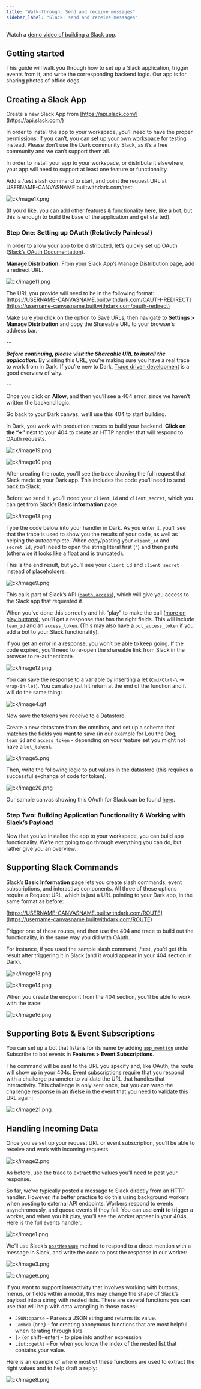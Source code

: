 ```yaml
---
title: "Walk-through: Send and receive messages"
sidebar_label: "Slack: send and receive messages"
---
```


Watch a [demo video of building a Slack app](https://www.youtube.com/watch?v=cLFwsRwL5Ww).

## Getting started

This guide will walk you through how to set up a Slack application, trigger events
from it, and write the corresponding backend logic. Our app is for sharing photos of
office dogs.

## Creating a Slack App

Create a new Slack App from [https://api.slack.com/](https://api.slack.com/)

In order to install the app to your workspace, you’ll need to have the proper
permissions. If you can’t, you can
[set up your own workspace](https://slack.com/create) for testing instead.
Please don’t use the Dark community Slack, as it’s a free community and we can’t
support them all.

In order to install your app to your workspace, or distribute it elsewhere, your
app will need to support at least one feature or functionality.

Add a /test slash command to start, and point the request URL at
USERNAME-CANVASNAME.builtwithdark.com/test:

![ck/mage17.png](/img/slack/image17.png)

(If you’d like, you can add other features & functionality here, like a bot, but
this is enough to build the base of the application and get started).

### Step One: Setting up OAuth (Relatively Painless!)

In order to allow your app to be distributed, let’s quickly set up OAuth
([Slack’s OAuth Documentation](https://api.slack.com/docs/oauth)).

**Manage Distribution.** From your Slack App’s Manage Distribution page, add a
redirect URL.

![ck/image11.png](/img/slack/image11.png)

The URL you provide will need to be in the following format:
[https://USERNAME-CANVASNAME.builtwithdark.com/OAUTH-REDIRECT](https://username-canvasname.builtwithdark.com/oauth-redirect)

Make sure you click on the option to Save URLs, then navigate to **Settings >
Manage Distribution** and copy the Shareable URL to your browser’s address bar.

--

**_Before continuing, please visit the Shareable URL to install the
application._** By visiting this URL, you’re making sure you have a real trace
to work from in Dark. If you’re new to Dark,
[Trace driven development](/discussion/trace-driven-development.md) is a good overview of
why.

--

Once you click on **Allow**, and then you’ll see a 404 error, since we haven’t
written the backend logic.

Go back to your Dark canvas; we’ll use this 404 to start building.

In Dark, you work with production traces to build your backend. **Click on the
“+”** next to your 404 to create an HTTP handler that will respond to OAuth
requests.

![ck/image19.png](/img/slack/image19.png)

![ck/image10.png](/img/slack/image10.png)

After creating the route, you’ll see the trace showing the full request that
Slack made to your Dark app. This includes the code you’ll need to send back to
Slack.

Before we send it, you’ll need your `client_id` and `client_secret`, which you
can get from Slack’s **Basic Information** page.

![ck/image18.png](/img/slack/image18.png)

Type the code below into your handler in Dark. As you enter it, you’ll see that
the trace is used to show you the results of your code, as well as helping the
autocomplete. When copy/pasting your `client_id` and `secret_id`, you’ll need to
open the string literal first (`"`) and then paste (otherwise it looks like a
float and is truncated).

This is the end result, but you’ll see your `client_id` and `client_secret`
instead of placeholders:

![ck/image9.png](/img/slack/oauthv2.png)

This calls part of Slack’s API
([`oauth.access`](https://api.slack.com/methods/oauth.access)), which will give
you access to the Slack app that requested it.

When you’ve done this correctly and hit “play” to make the call
([more on play buttons)](/discussion/trace-driven-development.md#live-values--play-buttons),
you’ll get a response that has the right fields. This will include `team_id` and
an `access_token`. (This may also have a `bot_access_token` if you add a bot to
your Slack functionality).

If you get an error in a response, you won’t be able to keep going. If the code
expired, you’ll need to re-open the shareable link from Slack in the browser to
re-authenticate.

![ck/image12.png](/img/slack/image12.png)

You can save the response to a variable by inserting a let (`Cmd/Ctrl-\` ->
`wrap-in-let`). You can also just hit return at the end of the function and it
will do the same thing:

![ck/image4.gif](/img/slack/image4.gif)

Now save the tokens you receive to a Datastore.

Create a new datastore from the omnibox, and set up a schema that matches the
fields you want to save (in our example for Lou the Dog, `team_id` and
`access_token` - depending on your feature set you might not have a
`bot_token`).

![ck/image5.png](/img/slack/tokensdb.png)

Then, write the following logic to put values in the datastore (this requires a
successful exchange of code for token).

![ck/image20.png](/img/slack/oauth-redirect.png)

Our sample canvas showing this OAuth for Slack can be found
[here](https://darklang.com/a/sample-slackoauth).

### Step Two: Building Application Functionality & Working with Slack’s Payload

Now that you’ve installed the app to your workspace, you can build app
functionality. We’re not going to go through everything you can do, but rather
give you an overview.

## Supporting Slack Commands

Slack’s **Basic Information** page lets you create slash commands, event
subscriptions, and interactive components. All three of these options require a
Request URL, which is just a URL pointing to your Dark app, in the same format
as before:

[https://USERNAME-CANVASNAME.builtwithdark.com/ROUTE](https://username-canvasname.builtwithdark.com/ROUTE)

Trigger one of these routes, and then use the 404 and trace to build out the
functionality, in the same way you did with OAuth.

For instance, if you used the sample slash command, /test, you’d get this result
after triggering it in Slack (and it would appear in your 404 section in Dark).

![ck/image13.png](/img/slack/image13.png)

![ck/image14.png](/img/slack/image14.png)

When you create the endpoint from the 404 section, you’ll be able to work with
the trace:

![ck/image16.png](/img/slack/image16.png)

## Supporting Bots & Event Subscriptions

You can set up a bot that listens for its name by adding
[`app_mention`](https://api.slack.com/events/app_mention) under Subscribe to bot
events in **Features > Event Subscriptions**.

The command will be sent to the URL you specify and, like OAuth, the route will
show up in your 404s. Event subscriptions require that you respond with a
challenge parameter to validate the URL that handles that interactivity. This
challenge is only sent once, but you can wrap the challenge response in an
if/else in the event that you need to validate this URL again:

![ck/image21.png](/img/slack/image21.png)

## Handling Incoming Data

Once you’ve set up your request URL or event subscription, you’ll be able to
receive and work with incoming requests.

![ck/image2.png](/img/slack/image2.png)

As before, use the trace to extract the values you’ll need to post your
response.

So far, we’ve typically posted a message to Slack directly from an HTTP handler.
However, it’s better practice to do this using background workers when posting
to external API endpoints. Workers respond to events asynchronously, and queue
events if they fail. You can use **emit** to trigger a worker, and when you hit
play, you’ll see the worker appear in your 404s. Here is the full events
handler:

![ck/image1.png](/img/slack/fulleventshandler.png)

We’ll use Slack’s
[`postMessage`](https://api.slack.com/methods/chat.postMessage) method to
respond to a direct mention with a message in Slack, and write the code to post
the response in our worker:

![ck/image3.png](/img/slack/image3.png)

![ck/image6.png](/img/slack/image6.png)

If you want to support interactivity that involves working with buttons, menus,
or fields within a modal, this may change the shape of Slack’s payload into a
string with nested lists. There are several functions you can use that will help
with data wrangling in those cases:

- `JSON::parse` - Parses a JSON string and returns its value.
- `Lambda` (or `\`) - for creating anonymous functions that are most helpful
  when iterating through lists
- `|>` (or shift+enter) - to pipe into another expression
- `List::getAt` - For when you know the index of the nested list that contains
  your value.

Here is an example of where most of these functions are used to extract the
right values and to help draft a reply:

![ck/image8.png](/img/slack/image8.png)
